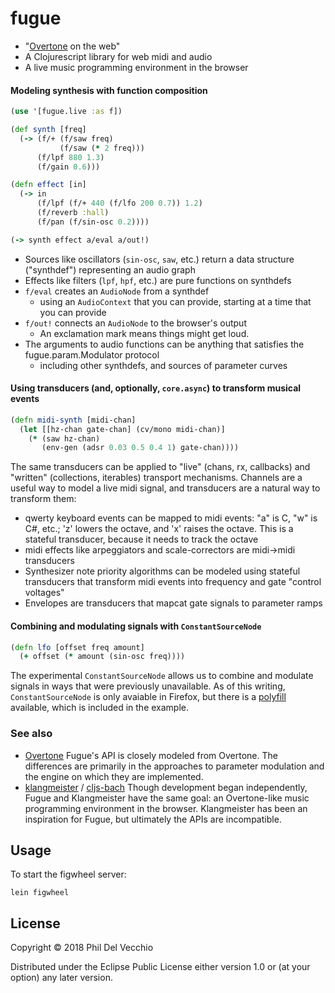 # fugue

- "[Overtone](https://github.com/overtone/overtone) on the web"
- A Clojurescript library for web midi and audio
- A live music programming environment in the browser

#### Modeling synthesis with function composition
```clojure
(use '[fugue.live :as f])

(def synth [freq]
  (-> (f/+ (f/saw freq)
           (f/saw (* 2 freq)))
      (f/lpf 880 1.3)
      (f/gain 0.6)))

(defn effect [in]
  (-> in
      (f/lpf (f/+ 440 (f/lfo 200 0.7)) 1.2)
      (f/reverb :hall)
      (f/pan (f/sin-osc 0.2))))

(-> synth effect a/eval a/out!)
```
- Sources like oscillators (`sin-osc`, `saw`, etc.) return a data structure ("synthdef") representing an audio graph
- Effects like filters (`lpf`, `hpf`, etc.) are pure functions on synthdefs 
- `f/eval` creates an `AudioNode` from a synthdef<br/>
  - using an `AudioContext` that you can provide, starting at a time that you can provide
- `f/out!` connects an `AudioNode` to the browser's output<br/>
  - An exclamation mark means things might get loud.
- The arguments to audio functions can be anything that satisfies the fugue.param.Modulator protocol
  - including other synthdefs, and sources of parameter curves


#### Using transducers (and, optionally, `core.async`) to transform musical events
```clojure
(defn midi-synth [midi-chan]
  (let [[hz-chan gate-chan] (cv/mono midi-chan)]
    (* (saw hz-chan) 
       (env-gen (adsr 0.03 0.5 0.4 1) gate-chan))))
```
The same transducers can be applied to "live" (chans, rx, callbacks) and "written" (collections, iterables) transport mechanisms. Channels are a useful way to model a live midi signal, and transducers are a natural way to transform them:
- qwerty keyboard events can be mapped to midi events: "a" is C, "w" is C#, etc.; 'z' lowers the octave, and 'x' raises the octave. This is a stateful transducer, because it needs to track the octave
- midi effects like arpeggiators and scale-correctors are midi->midi transducers
- Synthesizer note priority algorithms can be modeled using stateful transducers that transform midi events into frequency and gate "control voltages"
- Envelopes are transducers that mapcat gate signals to parameter ramps

#### Combining and modulating signals with `ConstantSourceNode`
```clojure
(defn lfo [offset freq amount]
  (+ offset (* amount (sin-osc freq))))
```
The experimental `ConstantSourceNode` allows us to combine and modulate signals in ways that were previously unavailable. As of this writing, `ConstantSourceNode` is only avaiable in Firefox, but there is a [polyfill](https://github.com/mohayonao/constant-source-node) available, which is included in the example.

### See also

- [Overtone](https://github.com/overtone/overtone)
Fugue's API is closely modeled from Overtone. The differences are primarily in the approaches to parameter modulation and the engine on which they are implemented.
- [klangmeister](https://github.com/ctford/klangmeister) / [cljs-bach](https://github.com/ctford/cljs-bach)
Though development began independently, Fugue and Klangmeister have the same goal: an Overtone-like music programming environment in the browser. Klangmeister has been an inspiration for Fugue, but ultimately the APIs are incompatible.

## Usage

To start the figwheel server:
```
lein figwheel
```

## License

Copyright © 2018 Phil Del Vecchio

Distributed under the Eclipse Public License either version 1.0 or (at
your option) any later version.
